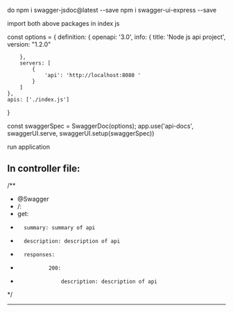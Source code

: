 do npm i swagger-jsdoc@latest --save
    npm i swagger-ui-express --save

import both above packages in index js

const options = {
    definition: {
        openapi: '3.0',
        info: {
            title: 'Node js api project',
            version: "1.2.0"

        },
        servers: [
            {
                'api': 'http://localhost:8080 '
            }
        ]
    },
    apis: ['./index.js']
}

const swaggerSpec = SwaggerDoc(options);
app.use('api-docs', swaggerUI.serve, swaggerUI.setup(swaggerSpec))

run application


In controller file:
-------
/**
* @Swagger
* /:
*   get:
*       summary: summary of api
*       description: description of api
*       responses:
*               200:
*                   description: description of api
*/

-------
